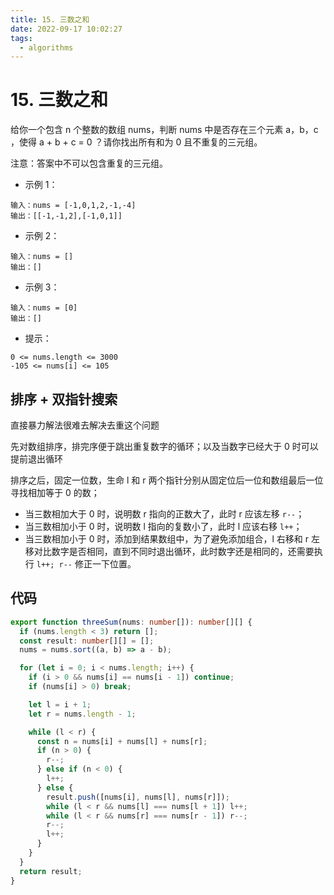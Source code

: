 ```yaml
---
title: 15. 三数之和
date: 2022-09-17 10:02:27
tags:
  - algorithms
---
```


# 15. 三数之和

给你一个包含 n 个整数的数组 nums，判断 nums 中是否存在三个元素 a，b，c ，使得 a + b + c = 0 ？请你找出所有和为 0 且不重复的三元组。

注意：答案中不可以包含重复的三元组。

- 示例 1：

```
输入：nums = [-1,0,1,2,-1,-4]
输出：[[-1,-1,2],[-1,0,1]]
```

- 示例 2：

```
输入：nums = []
输出：[]
```

- 示例 3：

```
输入：nums = [0]
输出：[]
```

- 提示：

```
0 <= nums.length <= 3000
-105 <= nums[i] <= 105
```

## 排序 + 双指针搜索

直接暴力解法很难去解决去重这个问题

先对数组排序，排完序便于跳出重复数字的循环；以及当数字已经大于 0 时可以提前退出循环

排序之后，固定一位数，生命 l 和 r 两个指针分别从固定位后一位和数组最后一位寻找相加等于 0 的数；

- 当三数相加大于 0 时，说明数 r 指向的正数大了，此时 r 应该左移 `r--`；
- 当三数相加小于 0 时，说明数 l 指向的复数小了，此时 l 应该右移 `l++`；
- 当三数相加小于 0 时，添加到结果数组中，为了避免添加组合，l 右移和 r 左移对比数字是否相同，直到不同时退出循环，此时数字还是相同的，还需要执行 `l++; r--` 修正一下位置。

## 代码

```ts
export function threeSum(nums: number[]): number[][] {
  if (nums.length < 3) return [];
  const result: number[][] = [];
  nums = nums.sort((a, b) => a - b);

  for (let i = 0; i < nums.length; i++) {
    if (i > 0 && nums[i] == nums[i - 1]) continue;
    if (nums[i] > 0) break;

    let l = i + 1;
    let r = nums.length - 1;

    while (l < r) {
      const n = nums[i] + nums[l] + nums[r];
      if (n > 0) {
        r--;
      } else if (n < 0) {
        l++;
      } else {
        result.push([nums[i], nums[l], nums[r]]);
        while (l < r && nums[l] === nums[l + 1]) l++;
        while (l < r && nums[r] === nums[r - 1]) r--;
        r--;
        l++;
      }
    }
  }
  return result;
}
```
